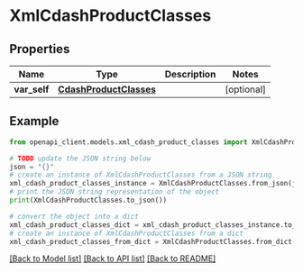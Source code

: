# XmlCdashProductClasses


## Properties

Name | Type | Description | Notes
------------ | ------------- | ------------- | -------------
**var_self** | [**CdashProductClasses**](CdashProductClasses.md) |  | [optional] 

## Example

```python
from openapi_client.models.xml_cdash_product_classes import XmlCdashProductClasses

# TODO update the JSON string below
json = "{}"
# create an instance of XmlCdashProductClasses from a JSON string
xml_cdash_product_classes_instance = XmlCdashProductClasses.from_json(json)
# print the JSON string representation of the object
print(XmlCdashProductClasses.to_json())

# convert the object into a dict
xml_cdash_product_classes_dict = xml_cdash_product_classes_instance.to_dict()
# create an instance of XmlCdashProductClasses from a dict
xml_cdash_product_classes_from_dict = XmlCdashProductClasses.from_dict(xml_cdash_product_classes_dict)
```
[[Back to Model list]](../README.md#documentation-for-models) [[Back to API list]](../README.md#documentation-for-api-endpoints) [[Back to README]](../README.md)


